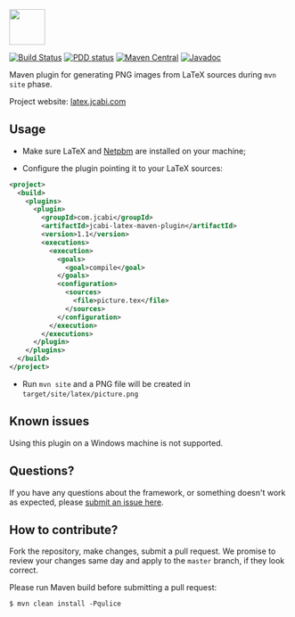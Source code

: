 <img src="http://img.jcabi.com/logo-square.png" width="64px" height="64px" />

[![Build Status](https://travis-ci.org/jcabi/jcabi-latex-maven-plugin.svg?branch=master)](https://travis-ci.org/jcabi/jcabi-latex-maven-plugin)
[![PDD status](http://www.0pdd.com/svg?name=jcabi/jcabi-latex-maven-plugin)](http://www.0pdd.com/p?name=jcabi/jcabi-latex-maven-plugin)
[![Maven Central](https://maven-badges.herokuapp.com/maven-central/com.jcabi/jcabi-latex-maven-plugin/badge.svg)](https://maven-badges.herokuapp.com/maven-central/com.jcabi/jcabi-latex-maven-plugin)
[![Javadoc](https://javadoc-emblem.rhcloud.com/doc/com.jcabi/jcabi-latex-maven-plugin/badge.svg)](http://www.javadoc.io/doc/com.jcabi/jcabi-latex-maven-plugin)

Maven plugin for generating PNG images from LaTeX sources during `mvn site` phase.

Project website: [latex.jcabi.com](http://latex.jcabi.com/index.html)

## Usage

- Make sure LaTeX and [Netpbm](http://netpbm.sourceforge.net/) are installed on your machine;

- Configure the plugin pointing it to your LaTeX sources:

```xml
<project>
  <build>
    <plugins>
      <plugin>
        <groupId>com.jcabi</groupId>
        <artifactId>jcabi-latex-maven-plugin</artifactId>
        <version>1.1</version>
        <executions>
          <execution>
            <goals>
              <goal>compile</goal>
            </goals>
            <configuration>
              <sources>
                <file>picture.tex</file>
              </sources>
            </configuration>
          </execution>
        </executions>
      </plugin>
    </plugins>
  </build>
</project>
```

- Run `mvn site` and a PNG file will be created in `target/site/latex/picture.png`


## Known issues

Using this plugin on a Windows machine is not supported.

## Questions?

If you have any questions about the framework, or something doesn't work as expected,
please [submit an issue here](https://github.com/jcabi/jcabi-maven-plugin/issues/new).

## How to contribute?

Fork the repository, make changes, submit a pull request.
We promise to review your changes same day and apply to
the `master` branch, if they look correct.

Please run Maven build before submitting a pull request:

```
$ mvn clean install -Pqulice
```
